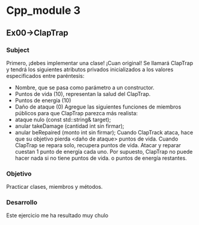 # Cpp_module 3

## Ex00->ClapTrap

### Subject

Primero, ¡debes implementar una clase! ¡Cuan original!
Se llamará ClapTrap y tendrá los siguientes atributos privados inicializados
a los valores especificados entre paréntesis:
* Nombre, que se pasa como parámetro a un constructor.
* Puntos de vida (10), representan la salud del ClapTrap.
* Puntos de energía (10)
* Daño de ataque (0)
Agregue las siguientes funciones de miembros públicos para que ClapTrap parezca más realista:
* ataque nulo (const std::string& target);
* anular takeDamage (cantidad int sin firmar);
* anular beRepaired (monto int sin firmar);
Cuando ClapTrack ataca, hace que su objetivo pierda <daño de ataque> puntos de vida.
Cuando ClapTrap se repara solo, recupera <cantidad> puntos de vida. Atacar y reparar
cuestan 1 punto de energía cada uno. Por supuesto, ClapTrap no puede hacer nada si no tiene puntos de vida.
o puntos de energía restantes.

### Objetivo

Practicar clases, miembros y métodos.

### Desarrollo
Este ejercicio me ha resultado muy chulo